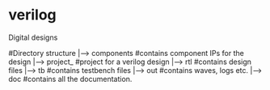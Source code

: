 # verilog
Digital designs

#Directory structure
|--> components
    #contains component IPs for the design
|--> project_<name>
    #project for a verilog design
    |--> rtl
       #contains design files
    |--> tb
       #contains testbench files
    |--> out
       #contains waves, logs etc. 
    |--> doc
       #contains all the documentation.
